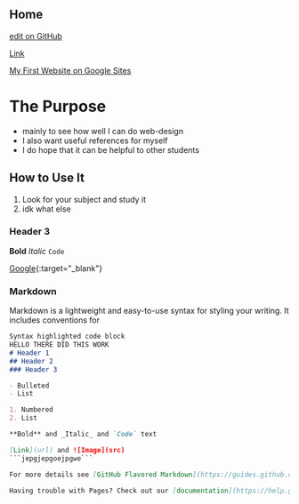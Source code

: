 ## Home

[edit on GitHub](https://github.com/knguyen2018/knguyen.github.io/edit/master/README.md)

[Link](https://knguyen2018.github.io/home)

[My First Website on Google Sites](https://sites.google.com/view/soloschool/home?authuser=1)

# The Purpose
- mainly to see how well I can do web-design
- I also want useful references for myself
- I do hope that it can be helpful to other students
## How to Use It
1. Look for your subject and study it
2. idk what else
### Header 3

**Bold** _Italic_ `Code`

[Google](https://google.com){:target="_blank"}
### Markdown

Markdown is a lightweight and easy-to-use syntax for styling your writing. It includes conventions for

```markdown
Syntax highlighted code block
HELLO THERE DID THIS WORK
# Header 1
## Header 2
### Header 3

- Bulleted
- List

1. Numbered
2. List

**Bold** and _Italic_ and `Code` text

[Link](url) and ![Image](src)
```jepgjepgoejpgwe```

For more details see [GitHub Flavored Markdown](https://guides.github.com/features/mastering-markdown/).

Having trouble with Pages? Check out our [documentation](https://help.github.com/categories/github-pages-basics/) or [contact support](https://github.com/contact) and we’ll help you sort it out.
